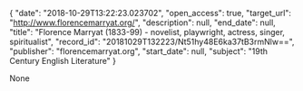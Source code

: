 {
  "date": "2018-10-29T13:22:23.023702", 
  "open_access": true, 
  "target_url": "http://www.florencemarryat.org/", 
  "description": null, 
  "end_date": null, 
  "title": "Florence Marryat (1833-99) - novelist, playwright, actress, singer, spiritualist", 
  "record_id": "20181029T132223/Nt51hy48E6ka37tB3rmNlw==", 
  "publisher": "florencemarryat.org", 
  "start_date": null, 
  "subject": "19th Century English Literature"
}

None